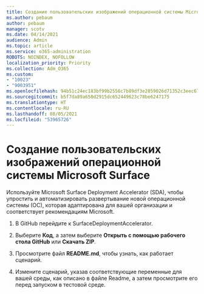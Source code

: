 ```yaml
---
title: Создание пользовательских изображений операционной системы Microsoft Surface
ms.author: pebaum
author: pebaum
manager: scotv
ms.date: 04/14/2021
audience: Admin
ms.topic: article
ms.service: o365-administration
ROBOTS: NOINDEX, NOFOLLOW
localization_priority: Priority
ms.collection: Adm_O365
ms.custom:
- "10023"
- "9003951"
ms.openlocfilehash: 94b51c24ec183bf99b2556c7b89df3e2059026d71352c3eec67ff2cfc0cf31fb
ms.sourcegitcommit: b5f7da89a650d2915dc652449623c78be6247175
ms.translationtype: HT
ms.contentlocale: ru-RU
ms.lasthandoff: 08/05/2021
ms.locfileid: "53965726"
---
```

# <a name="create-custom-microsoft-surface-operating-system-images"></a>Создание пользовательских изображений операционной системы Microsoft Surface

Используйте Microsoft Surface Deployment Accelerator (SDA), чтобы упростить и автоматизировать развертывание новой операционной системы (ОС), которая адаптирована для вашей организации и соответствует рекомендациям Microsoft.

1. В GitHub перейдите к SurfaceDeploymentAccelerator.

1. Выберите **Код**, а затем выберите **Открыть с помощью рабочего стола GitHub** или **Скачать ZIP**.

1. Просмотрите файл **README.md**, чтобы узнать, как работает сценарий.

1. Измените сценарий, указав соответствующие переменные для вашей среды, как описано в файле Readme, а затем просмотрите его перед запуском в тестовой среде.
